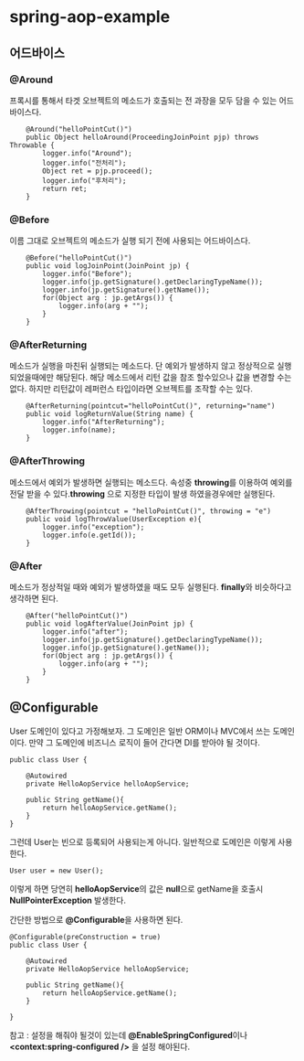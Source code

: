 # spring-aop-example


## 어드바이스

### @Around 

프록시를 통해서 타겟 오브젝트의 메소드가 호출되는 전 과장을 모두 담을 수 있는 어드바이스다. 

```
    @Around("helloPointCut()")
    public Object helloAround(ProceedingJoinPoint pjp) throws Throwable {
        logger.info("Around");
        logger.info("전처리");
        Object ret = pjp.proceed();
        logger.info("후처리");
        return ret;
    }
```

### @Before 

이름 그대로 오브젝트의 메소드가 실행 되기 전에 사용되는 어드바이스다.

```
    @Before("helloPointCut()")
    public void logJoinPoint(JoinPoint jp) {
        logger.info("Before");
        logger.info(jp.getSignature().getDeclaringTypeName());
        logger.info(jp.getSignature().getName());
        for(Object arg : jp.getArgs()) {
            logger.info(arg + "");
        }
    }
```


### @AfterReturning

메소드가 실행을 마친뒤 실행되는 메소드다. 단 예외가 발생하지 않고 정상적으로 실행 되었을때에만 해당된다.
해당 메소드에서 리턴 값을 참조 할수있으나 값을 변경할 수는 없다. 하지만 리턴값이 레퍼런스 타입이라면 오브젝트를 조작할 수는 있다.

```
    @AfterReturning(pointcut="helloPointCut()", returning="name")
    public void logReturnValue(String name) {
        logger.info("AfterReturning");
        logger.info(name);
    }
```

### @AfterThrowing

메소드에서 예외가 발생하면 실행되는 메소드다. 속성중 **throwing**를 이용하여 예외를 전달 받을 수 있다.**throwing** 으로 지정한 타입이 발생 하였을경우에만 실행된다.


```
    @AfterThrowing(pointcut = "helloPointCut()", throwing = "e")
    public void logThrowValue(UserException e){
        logger.info("exception");
        logger.info(e.getId());
    }
```

### @After

메소드가 정상적일 때와 예외가 발생하였을 때도 모두 실행된다. **finally**와 비슷하다고 생각하면 된다.

```
    @After("helloPointCut()")
    public void logAfterValue(JoinPoint jp) {
        logger.info("after");
        logger.info(jp.getSignature().getDeclaringTypeName());
        logger.info(jp.getSignature().getName());
        for(Object arg : jp.getArgs()) {
            logger.info(arg + "");
        }
    }
```

## @Configurable

User 도메인이 있다고 가정해보자. 그 도메인은 일반 ORM이나 MVC에서 쓰는 도메인이다.
만약 그 도메인에 비즈니스 로직이 들어 간다면 DI를 받아야 될 것이다.

```
public class User {

    @Autowired
    private HelloAopService helloAopService;

    public String getName(){
        return helloAopService.getName();
    }
}
```

그런데 User는 빈으로 등록되어 사용되는게 아니다.
일반적으로 도메인은 이렇게 사용한다.

```
User user = new User();
```

이렇게 하면 당연히 **helloAopService**의 값은 **null**으로 getName을 호출시 **NullPointerException** 발생한다.

간단한 방법으로 **@Configurable**을 사용하면 된다.

```
@Configurable(preConstruction = true)
public class User {

    @Autowired
    private HelloAopService helloAopService;

    public String getName(){
        return helloAopService.getName();
    }

}
```

참고 : 설정을 해줘야 될것이 있는데 **@EnableSpringConfigured**이나 **<context:spring-configured />** 을 설정 해야된다.
